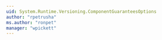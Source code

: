 ```yaml
---
uid: System.Runtime.Versioning.ComponentGuaranteesOptions
author: "rpetrusha"
ms.author: "ronpet"
manager: "wpickett"
---
```

